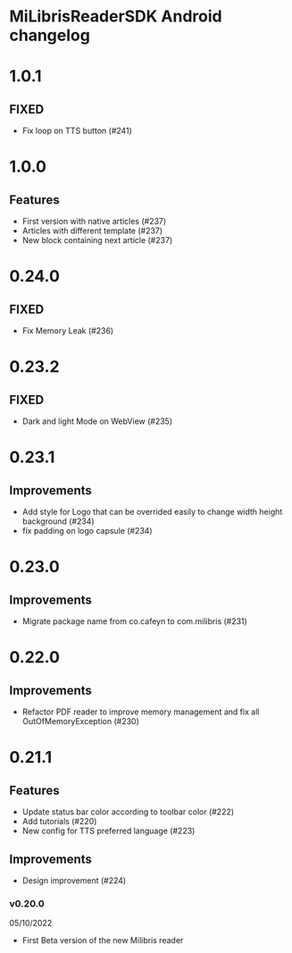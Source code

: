 # MiLibrisReaderSDK Android changelog

# 1.0.1

## FIXED
- Fix loop on TTS button  (#241)

# 1.0.0

## Features
- First version with native articles (#237)
- Articles with different template (#237)
- New block containing next article (#237)

# 0.24.0

## FIXED
- Fix Memory Leak  (#236)

# 0.23.2

## FIXED
- Dark and light Mode on WebView  (#235)

# 0.23.1

## Improvements
- Add style for Logo that can be overrided easily to change width height background (#234)
- fix padding on logo capsule (#234)

# 0.23.0

## Improvements
- Migrate package name from co.cafeyn to com.milibris  (#231)

# 0.22.0

## Improvements
- Refactor PDF reader to improve memory management and fix all OutOfMemoryException  (#230)

# 0.21.1

## Features
- Update status bar color according to toolbar color  (#222)
- Add tutorials (#220)
- New config for TTS preferred language (#223)

## Improvements
- Design improvement  (#224)

### v0.20.0

05/10/2022

- First Beta version of the new Milibris reader 